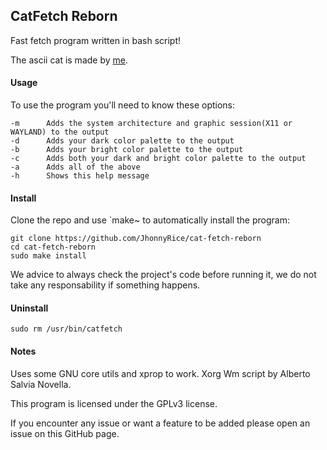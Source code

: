 ## CatFetch Reborn
Fast fetch program written in bash script!

The ascii cat is made by [me](https://github.com/jhonnyrice).

#### Usage
To use the program you'll need to know these options:
```
-m		Adds the system architecture and graphic session(X11 or WAYLAND) to the output
-d		Adds your dark color palette to the output
-b		Adds your bright color palette to the output
-c		Adds both your dark and bright color palette to the output
-a		Adds all of the above
-h		Shows this help message
```

#### Install
Clone the repo and use `make~ to automatically install the program:
```
git clone https://github.com/JhonnyRice/cat-fetch-reborn
cd cat-fetch-reborn
sudo make install
```
We advice to always check the project's code before running it, we do not take any responsability if something happens.

#### Uninstall
```
sudo rm /usr/bin/catfetch
```

#### Notes
Uses some GNU core utils and xprop to work. Xorg Wm script by Alberto Salvia Novella.

This program is licensed under the GPLv3 license.

If you encounter any issue or want a feature to be added please open an issue on this GitHub page.
